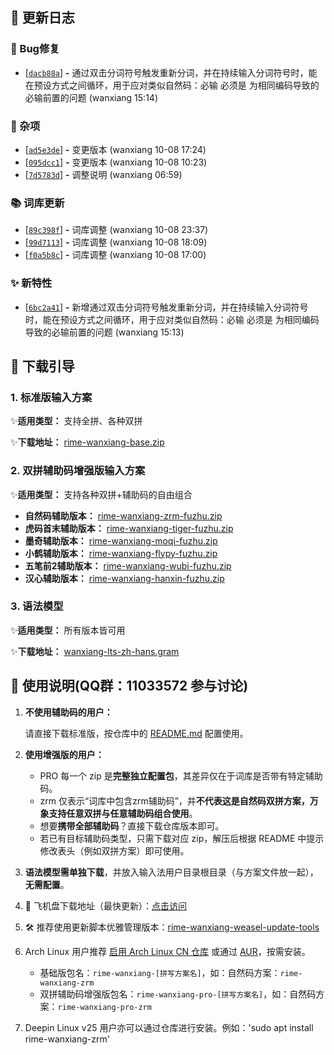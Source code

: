 ## 📝 更新日志

### 🐛 Bug修复

- [[`dacb88a`](https://cnb.cool/amzxyz/rime-wanxiang/-/commit/dacb88a9e371a093794fa2317f9ae2a3af529444)] **-** 通过双击分词符号触发重新分词，并在持续输入分词符号时，能在预设方式之间循环，用于应对类似自然码：必输 必须是 为相同编码导致的必输前置的问题 (wanxiang 15:14)


### 🏡 杂项

- [[`ad5e3de`](https://cnb.cool/amzxyz/rime-wanxiang/-/commit/ad5e3def66e9b747c3c801b1cd978e743a400b11)] **-** 变更版本 (wanxiang 10-08 17:24)
- [[`095dcc1`](https://cnb.cool/amzxyz/rime-wanxiang/-/commit/095dcc127bdc8c27d670b7d31b701af3766450ad)] **-** 变更版本 (wanxiang 10-08 10:23)
- [[`7d5783d`](https://cnb.cool/amzxyz/rime-wanxiang/-/commit/7d5783d6ff03a5dd5e4f8949974715522d24c6a5)] **-** 调整说明 (wanxiang 06:59)


### 📚 词库更新

- [[`89c398f`](https://cnb.cool/amzxyz/rime-wanxiang/-/commit/89c398fc46ddf2bb95dc0229e8ed6517cd8851df)] **-** 词库调整 (wanxiang 10-08 23:37)
- [[`99d7113`](https://cnb.cool/amzxyz/rime-wanxiang/-/commit/99d7113c9f953c3de14402c82887377125b67212)] **-** 词库调整 (wanxiang 10-08 18:09)
- [[`f0a5b8c`](https://cnb.cool/amzxyz/rime-wanxiang/-/commit/f0a5b8cdcb204d8d3fafd11e2588b2b1f77e2034)] **-** 词库调整 (wanxiang 10-08 17:00)


### ✨ 新特性

- [[`6bc2a41`](https://cnb.cool/amzxyz/rime-wanxiang/-/commit/6bc2a41ded7723d7e30506c32581356dc35f6001)] **-** 新增通过双击分词符号触发重新分词，并在持续输入分词符号时，能在预设方式之间循环，用于应对类似自然码：必输 必须是 为相同编码导致的必输前置的问题 (wanxiang 15:13)

## 🚀 下载引导

### 1. 标准版输入方案

✨**适用类型：** 支持全拼、各种双拼

✨**下载地址：** [rime-wanxiang-base.zip](https://cnb.cool/amzxyz/rime-wanxiang/-/releases/download/v13.1.0/rime-wanxiang-base.zip)

### 2. 双拼辅助码增强版输入方案

✨**适用类型：** 支持各种双拼+辅助码的自由组合
   - **自然码辅助版本：** [rime-wanxiang-zrm-fuzhu.zip](https://cnb.cool/amzxyz/rime-wanxiang/-/releases/download/v13.1.0/rime-wanxiang-zrm-fuzhu.zip)
   - **虎码首末辅助版本：** [rime-wanxiang-tiger-fuzhu.zip](https://cnb.cool/amzxyz/rime-wanxiang/-/releases/download/v13.1.0/rime-wanxiang-tiger-fuzhu.zip)
   - **墨奇辅助版本：** [rime-wanxiang-moqi-fuzhu.zip](https://cnb.cool/amzxyz/rime-wanxiang/-/releases/download/v13.1.0/rime-wanxiang-moqi-fuzhu.zip)
   - **小鹤辅助版本：** [rime-wanxiang-flypy-fuzhu.zip](https://cnb.cool/amzxyz/rime-wanxiang/-/releases/download/v13.1.0/rime-wanxiang-flypy-fuzhu.zip)
   - **五笔前2辅助版本：** [rime-wanxiang-wubi-fuzhu.zip](https://cnb.cool/amzxyz/rime-wanxiang/-/releases/download/v13.1.0/rime-wanxiang-wubi-fuzhu.zip)
   - **汉心辅助版本：** [rime-wanxiang-hanxin-fuzhu.zip](https://cnb.cool/amzxyz/rime-wanxiang/-/releases/download/v13.1.0/rime-wanxiang-hanxin-fuzhu.zip)

### 3. 语法模型

✨**适用类型：** 所有版本皆可用

✨**下载地址：** [wanxiang-lts-zh-hans.gram](https://cnb.cool/amzxyz/rime-wanxiang/-/releases/download/model/wanxiang-lts-zh-hans.gram)

## 📘 使用说明(QQ群：11033572 参与讨论)

1. **不使用辅助码的用户：**

   请直接下载标准版，按仓库中的 [README.md](https://cnb.cool/amzxyz/rime-wanxiang/-/blob/wanxiang/README.md) 配置使用。

2. **使用增强版的用户：**
   - PRO 每一个 zip 是**完整独立配置包**，其差异仅在于词库是否带有特定辅助码。
   - zrm 仅表示“词库中包含zrm辅助码”，并**不代表这是自然码双拼方案，万象支持任意双拼与任意辅助码组合使用**。
   - 想要**携带全部辅助码**？直接下载仓库版本即可。
   - 若已有目标辅助码类型，只需下载对应 zip，解压后根据 README 中提示修改表头（例如双拼方案）即可使用。

3. **语法模型需单独下载**，并放入输入法用户目录根目录（与方案文件放一起），**无需配置**。

4. 💾 飞机盘下载地址（最快更新）：[点击访问](https://share.feijipan.com/s/xiGvXdKz)

5. 🛠 推荐使用更新脚本优雅管理版本：[rime-wanxiang-weasel-update-tools](https://github.com/rimeinn/rime-wanxiang-update-tools)

6. Arch Linux 用户推荐 [启用 Arch Linux CN 仓库](https://www.archlinuxcn.org/archlinux-cn-repo-and-mirror/) 或通过 [AUR](https://aur.archlinux.org/pkgbase/rime-wanxiang)，按需安装。
   - 基础版包名：`rime-wanxiang-[拼写方案名]`，如：自然码方案：`rime-wanxiang-zrm`
   - 双拼辅助码增强版包名：`rime-wanxiang-pro-[拼写方案名]`，如：自然码方案：`rime-wanxiang-pro-zrm`
7. Deepin Linux v25 用户亦可以通过仓库进行安装。例如：'sudo apt install rime-wanxiang-zrm'

